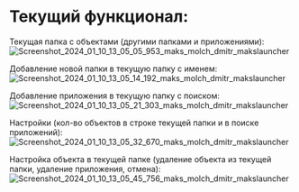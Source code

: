 # Текущий функционал:

Текущая папка с объектами (другими папками и приложениями):
![Screenshot_2024_01_10_13_05_05_953_maks_molch_dmitr_makslauncher](https://github.com/maksmolchdmitr/Launcher/assets/62752481/3e230250-c2ec-4ee6-ad44-e2d5aa84b5f6)

Добавление новой папки в текущую папку с именем:
![Screenshot_2024_01_10_13_05_14_192_maks_molch_dmitr_makslauncher](https://github.com/maksmolchdmitr/Launcher/assets/62752481/303ad5d0-eeb3-4458-91b3-a811c405b2b7)

Добавление приложения в текущую папку с поиском:
![Screenshot_2024_01_10_13_05_21_303_maks_molch_dmitr_makslauncher](https://github.com/maksmolchdmitr/Launcher/assets/62752481/1590ac13-3098-4f13-8b0a-89582557768f)

Настройки (кол-во объектов в строке текущей папки и в поиске приложений):
![Screenshot_2024_01_10_13_05_32_670_maks_molch_dmitr_makslauncher](https://github.com/maksmolchdmitr/Launcher/assets/62752481/6e914638-83a1-453c-94f5-7f7521b48a02)

Настройка объекта в текущей папке (удаление объекта из текущей папки, удаление приложения, отмена):
![Screenshot_2024_01_10_13_05_45_756_maks_molch_dmitr_makslauncher](https://github.com/maksmolchdmitr/Launcher/assets/62752481/d75c520b-2750-4c7c-b237-b1c328b29cd8)
